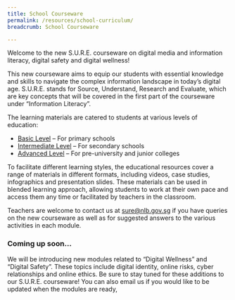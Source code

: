 ```yaml
---
title: School Courseware
permalink: /resources/school-curriculum/
breadcrumb: School Courseware

---
```


Welcome to the new S.U.R.E. courseware on digital media and information literacy, digital safety and digital wellness!

 

This new courseware aims to equip our students with essential knowledge and skills to navigate the complex information landscape in today’s digital age. S.U.R.E. stands for Source, Understand, Research and Evaluate, which are key concepts that will be covered in the first part of the courseware under “Information Literacy”.

 

The learning materials are catered to students at various levels of education:

- [Basic Level](/resources/school-curriculum/basic/part1-sure/
  ) – For primary schools
- [Intermediate Level](/resources/school-curriculum/intermediate/part1-sure/) – For secondary schools
- [Advanced Level](/resources/school-curriculum/advanced/part1-sure/) – For pre-university and junior colleges

 

To facilitate different learning styles, the educational resources cover a range of materials in different formats, including videos, case studies, infographics and presentation slides. These materials can be used in blended learning approach, allowing students to work at their own pace and access them any time or facilitated by teachers in the classroom.

 

Teachers are welcome to contact us at [sure@nlb.gov.sg](mailto:sure@nlb.gov.sg) if you have queries on the new courseware as well as for suggested answers to the various activities in each module.

 

### Coming up soon…

 

We will be introducing new modules related to “Digital Wellness” and “Digital Safety”. These topics include digital identity, online risks, cyber relationships and online ethics. Be sure to stay tuned for these additions to our S.U.R.E. courseware! You can also email us if you would like to be updated when the modules are ready,

 

